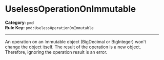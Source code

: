 # UselessOperationOnImmutable
**Category:** `pmd`<br/>
**Rule Key:** `pmd:UselessOperationOnImmutable`<br/>


-----

An operation on an Immutable object (BigDecimal or BigInteger) won't change the object itself. The result of the operation is a new object. Therefore, ignoring the operation result is an error.
